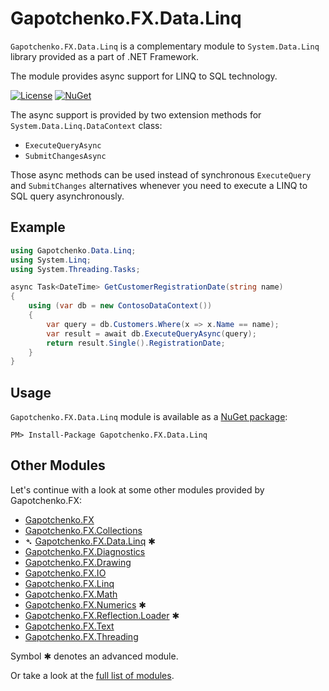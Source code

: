 ﻿# Gapotchenko.FX.Data.Linq

<!--
<docmeta>
	<complexity>advanced</complexity>
</docmeta>
-->

`Gapotchenko.FX.Data.Linq` is a complementary module to `System.Data.Linq` library provided as a part of .NET Framework.

The module provides async support for LINQ to SQL technology.


[![License](https://img.shields.io/badge/license-MIT-green.svg)](../../../LICENSE)
[![NuGet](https://img.shields.io/nuget/v/Gapotchenko.FX.Data.Linq.svg)](https://www.nuget.org/packages/Gapotchenko.FX.Data.Linq)

The async support is provided by two extension methods for `System.Data.Linq.DataContext` class:

- `ExecuteQueryAsync`
- `SubmitChangesAsync`

Those async methods can be used instead of synchronous `ExecuteQuery` and `SubmitChanges` alternatives whenever you need to execute a LINQ to SQL query asynchronously.

## Example

``` csharp
using Gapotchenko.Data.Linq;
using System.Linq;
using System.Threading.Tasks;

async Task<DateTime> GetCustomerRegistrationDate(string name)
{
    using (var db = new ContosoDataContext())
    {
        var query = db.Customers.Where(x => x.Name == name);
        var result = await db.ExecuteQueryAsync(query);
        return result.Single().RegistrationDate;
    }
}
```

## Usage

`Gapotchenko.FX.Data.Linq` module is available as a [NuGet package](https://nuget.org/packages/Gapotchenko.FX.Data.Linq):

```
PM> Install-Package Gapotchenko.FX.Data.Linq
```

## Other Modules

Let's continue with a look at some other modules provided by Gapotchenko.FX:

- [Gapotchenko.FX](../../Gapotchenko.FX)
- [Gapotchenko.FX.Collections](../../Gapotchenko.FX.Collections)
- &#x27B4; [Gapotchenko.FX.Data.Linq](../Gapotchenko.FX.Data.Linq) ✱
- [Gapotchenko.FX.Diagnostics](../../Gapotchenko.FX.Diagnostics.CommandLine)
- [Gapotchenko.FX.Drawing](../../Gapotchenko.FX.Drawing)
- [Gapotchenko.FX.IO](../../Gapotchenko.FX.IO)
- [Gapotchenko.FX.Linq](../../Gapotchenko.FX.Linq)
- [Gapotchenko.FX.Math](../../Gapotchenko.FX.Math)
- [Gapotchenko.FX.Numerics](../../Gapotchenko.FX.Numerics) ✱
- [Gapotchenko.FX.Reflection.Loader](../../Gapotchenko.FX.Reflection.Loader) ✱
- [Gapotchenko.FX.Text](../../Gapotchenko.FX.Text)
- [Gapotchenko.FX.Threading](../../Gapotchenko.FX.Threading)

Symbol ✱ denotes an advanced module.

Or take a look at the [full list of modules](..#available-modules).

